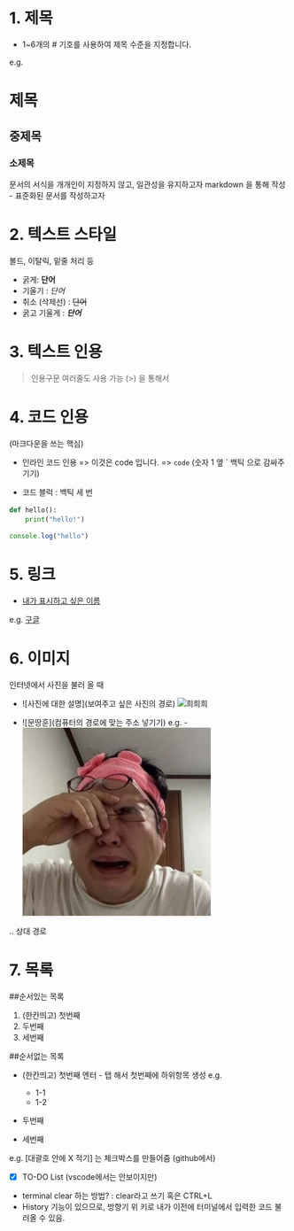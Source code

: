 # 1. 제목

- 1~6개의 # 기호를 사용하여 제목 수준을 지정합니다. 

e.g.
# 제목
## 중제목
### 소제목

문서의 서식을 개개인이 지정하지 않고, 일관성을 유지하고자 markdown 을 통해 작성 - 표준화된 문서를 작성하고자

# 2. 텍스트 스타일
볼드, 이탈릭, 밑줄 처리 등
- 굵게: **단어**
- 기울기 : *단어*
- 취소 (삭제선) : ~~단어~~
- 굵고 기울게 : ***단어***

# 3. 텍스트 인용 

> 인용구문
> 여러줄도 사용 가능 (>) 을 통해서 

# 4. 코드 인용
(마크다운을 쓰는 핵심)

- 인라인 코드 인용 => 이것은 code 입니다. => `code` (숫자 1 옆 ` 백틱 으로 감싸주기기)

- 코드 블럭 : 백틱 세 번
```python (내가 사용하는 언어의 이름을 적으면, 색이 바뀜뀜)
def hello():
    print("hello!")
```

```javascript
console.log("hello")
```

# 5. 링크
- [내가 표시하고 싶은 이름](URL주소)

e.g. [구글](https://google.com)

# 6. 이미지

인터넷에서 사진을 불러 올 때
- ![사진에 대한 설명](보여주고 싶은 사진의 경로)
![희희희](https://search.pstatic.net/common/?src=http%3A%2F%2Fblogfiles.naver.net%2FMjAyMzEyMTFfMjc1%2FMDAxNzAyMjg1ODAwMjA1.DIR9AyPCg9Fk1aWKRWe63gmvkVI8AlKW2zJ81zDeGQEg.AKmhGVzAeNzE4irQYVk6MDI6kDGatqng_UVwq5slXs8g.JPEG.cshop_hd_flagship%2F%25BF%25C0%25B9%25F6%25BB%25E7%25C0%25CC%25C1%25EE_%25B4%25EB%25B5%25CE_%25BE%25C8%25B0%25E6_%25C3%25DF%25C3%25B5__%25B8%25F0%25BD%25BA%25C4%25E0_%25B0%25A2%25C4%25C9%25BD%25BA_%2528feat._%25BA%25FC%25B4%25F5%25B3%25CA%25BD%25BA_%25B9%25AE%25BB%25F3%25C8%25C6_%25BE%25C8%25B0%25E6%252912.jpg&type=sc960_832)


- ![문땅훈](컴퓨터의 경로에 맞는 주소 넣기기)
e.g. -![문땅훈](../assets/cat.jpg)

.. 상대 경로 

# 7. 목록

##순서있는 목록
1. (한칸띄고) 첫번째
2. 두번째
3. 세번째

##순서없는 목록
- (한칸띄고) 첫번째
엔터 - 탭 해서 첫번째에 하위항목 생성 
e.g. 
    - 1-1
    - 1-2

- 두번째
- 세번째

e.g.
[대괄호 안에 X 적기] 는 체크박스를 만들어줌 (github에서)
- [X] TO-DO List (vscode에서는 안보이지만)

- terminal clear 하는 방법? 
: clear라고 쓰기 혹은 CTRL+L
- History 기능이 있으므로, 방향기 위 키로 내가 이전에 터미널에서 입력한 코드 불러올 수 있음. 